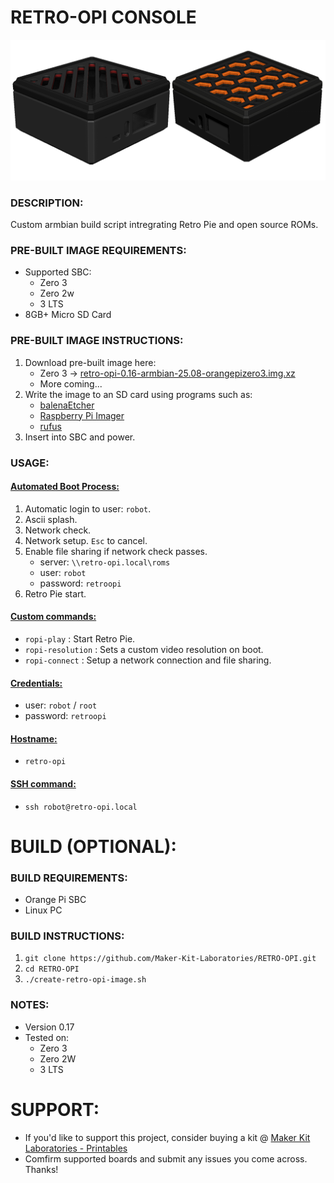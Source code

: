 # RETRO-OPI CONSOLE
![Retro Opi Image](./documentation/retro-opi-image-3.png)

### DESCRIPTION:
Custom armbian build script intregrating Retro Pie and open source ROMs.

### PRE-BUILT IMAGE REQUIREMENTS:
- Supported SBC:
    - Zero 3
    - Zero 2w
    - 3 LTS
- 8GB+ Micro SD Card

### PRE-BUILT IMAGE INSTRUCTIONS:
1. Download pre-built image here:
    - Zero 3 -> [retro-opi-0.16-armbian-25.08-orangepizero3.img.xz](https://makerkitlab.xyz/data/kit/retroopi/retro-opi-0.16-armbian-25.08-orangepizero3.img.xz)
    - More coming...
2. Write the image to an SD card using programs such as:
    - [balenaEtcher](https://www.balena.io/etcher/) 
    - [Raspberry Pi Imager](https://www.raspberrypi.com/software/)
    - [rufus](https://rufus.ie/)
3. Insert into SBC and power.

### USAGE:
#### <u>Automated Boot Process:</u>
1. Automatic login to user: `robot`.
2. Ascii splash.
3. Network check.
4. Network setup. `Esc` to cancel.
5. Enable file sharing if network check passes.
    - server: `\\retro-opi.local\roms`
    - user: `robot`
    - password: `retroopi`
6. Retro Pie start.
#### <u>Custom commands:</u>
- `ropi-play` :  Start Retro Pie.
- `ropi-resolution` : Sets a custom video resolution on boot.
- `ropi-connect` : Setup a network connection and file sharing.
#### <u>Credentials:</u>
- user: `robot` / `root`
- password: `retroopi`
#### <u>Hostname:</u>
- `retro-opi`
#### <u>SSH command:</u> 
- `ssh robot@retro-opi.local`

# BUILD (OPTIONAL):

### BUILD REQUIREMENTS:
- Orange Pi SBC
- Linux PC

### BUILD INSTRUCTIONS:
1.  `git clone https://github.com/Maker-Kit-Laboratories/RETRO-OPI.git`
2.  `cd RETRO-OPI`
3.  `./create-retro-opi-image.sh`

### NOTES:
- Version 0.17
- Tested on:
    - Zero 3
    - Zero 2W
    - 3 LTS


# SUPPORT:
- If you'd like to support this project, consider buying a kit @ [Maker Kit Laboratories - Printables](https://www.printables.com/@MakerKitLab_2578894)
- Comfirm supported boards and submit any issues you come across. Thanks!